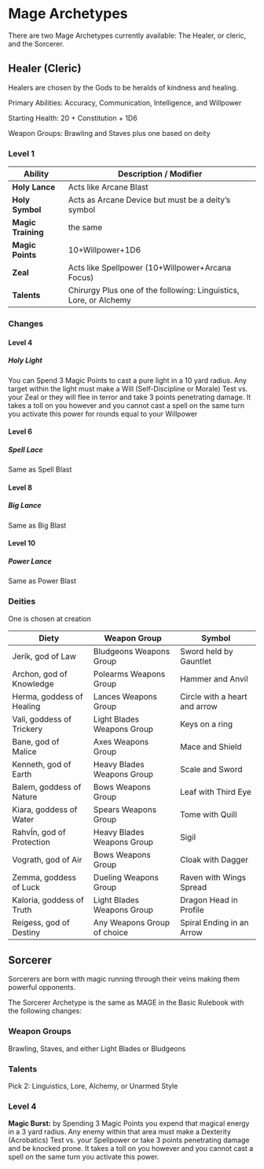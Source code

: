 # Mage Archetypes

There are two Mage Archetypes currently available: The Healer, or cleric, and the Sorcerer.

## Healer (Cleric)

Healers are chosen by the Gods to be heralds of kindness and healing.

Primary Abilities: Accuracy, Communication, Intelligence, and Willpower

Starting Health: 20 + Constitution + 1D6

Weapon Groups: Brawling and Staves plus one based on deity

### Level 1
Ability | Description / Modifier
------- | ----------------------
**Holy Lance** | Acts like Arcane Blast
**Holy Symbol** | Acts as Arcane Device but must be a deity’s symbol
**Magic Training** | the same
**Magic Points** | 10+Willpower+1D6
**Zeal** | Acts like Spellpower (10+Willpower+Arcana Focus)
**Talents** | Chirurgy Plus one of the following: Linguistics, Lore, or Alchemy

### Changes

#### Level 4

##### Holy Light 

You can Spend 3 Magic Points to cast a pure light in a 10 yard radius. Any target within the light must make a Will (Self-Discipline or Morale) Test vs. your Zeal or they will flee in terror and take 3 points penetrating damage.  It takes a toll on you however and you cannot cast a spell on the same turn you activate this power for rounds equal to your Willpower

#### Level 6

##### Spell Lace

Same as Spell Blast

#### Level 8

##### Big Lance

Same as Big Blast

#### Level 10

##### Power Lance

Same as Power Blast
 
### Deities

One is chosen at creation

Diety | Weapon Group | Symbol
----- | ------------ | ------
Jerik, god of Law | Bludgeons Weapons Group | Sword held by Gauntlet
Archon, god of Knowledge | Polearms Weapons Group | Hammer and Anvil
Herma, goddess of Healing | Lances Weapons Group | Circle with a heart and arrow
Vali, goddess of Trickery | Light Blades Weapons Group | Keys on a ring
Bane, god of Malice | Axes Weapons Group | Mace and Shield
Kenneth, god of Earth | Heavy Blades Weapons Group | Scale and Sword
Balem, goddess of Nature | Bows Weapons Group | Leaf with Third Eye
Kiara, goddess of Water | Spears Weapons Group | Tome with Quill
RahvÍn, god of Protection | Heavy Blades Weapons Group | Sigil
Vograth, god of Air | Bows Weapons Group | Cloak with Dagger
Zemma, goddess of Luck | Dueling Weapons Group | Raven with Wings Spread
Kaloria, goddess of Truth | Light Blades Weapons Group | Dragon Head in Profile
Reigess, god of Destiny | Any Weapons Group of choice | Spiral Ending in an Arrow
 
## Sorcerer

Sorcerers are born with magic running through their veins making them powerful opponents.

The Sorcerer Archetype is the same as MAGE in the Basic Rulebook with the following changes:

### Weapon Groups

Brawling, Staves, and either Light Blades or Bludgeons

### Talents

Pick 2: Linguistics, Lore, Alchemy, or Unarmed Style

### Level 4

**Magic Burst:** by Spending 3 Magic Points you expend that magical energy in a 3 yard radius. Any enemy within that area must make a Dexterity (Acrobatics) Test vs. your Spellpower or take 3 points penetrating damage and be knocked prone. It takes a toll on you however and you cannot cast a spell on the same turn you activate this power﻿.
